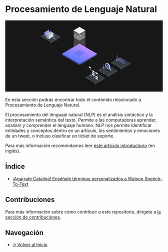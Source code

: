 # Procesamiento de Lenguaje Natural

![Procesamiento de Lenguaje Natural](../../../images/section_procesamientoLenguajeNatural_logo.png)

En esta sección podrás encontrar todo el contenido relacionado a Procesamiento de Lenguaje Natural.

El procesamiento del lenguaje natural (NLP) es el análisis sintáctico y la interpretación semántica del texto. Permite a las computadoras aprender, analizar y comprender el lenguaje humano. NLP nos permite identificar entidades y conceptos dentro en un artículo, los sentimientos y emociones de un tweet, o incluso clasificar un ticket de soporte.

Para más información recomendamos leer [este artículo introductorio](https://www.ibm.com/blogs/watson/2019/10/how-to-get-started-with-natural-language-processing/) (en inglés).

## Índice

- [¡Agarrate Catalina! Enséñale términos personalizados a Watson Speech-To-Text](./codepattern_agarrate-catalina)

<!-- > FORMATO PARA AGREGAR UN NUEVO PATTERN AL ÍNDICE (COPIAR LINEA DE ABAJO) <-->
<!-- > - [Título Completo Code Pattern](./nombre-carpeta-code-pattern/README.md) <-->

## Contribuciones

Para más información sobre cómo contribuir a este repositorio, dirígete a [la sección de contribuciones](../../../docs/CONTRIBUITING.md).

## Navegación

- [↗ Volver al Inicio](../../../README.md)